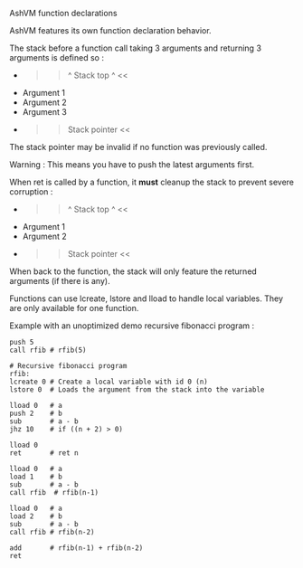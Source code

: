 AshVM function declarations

AshVM features its own function declaration behavior.

The stack before a function call taking 3 arguments and returning 3 arguments is defined so :

- >> ^ Stack top ^ <<
- Argument 1
- Argument 2
- Argument 3
- >> Stack pointer <<

The stack pointer may be invalid if no function was previously called.

Warning : This means you have to push the latest arguments first.

When ret is called by a function, it **must** cleanup the stack to prevent severe corruption :

- >> ^ Stack top ^ <<
- Argument 1
- Argument 2
- >> Stack pointer <<

When back to the function, the stack will only feature the returned arguments (if there is any).

Functions can use lcreate, lstore and lload to handle local variables. They are only available for one function.

Example with an unoptimized demo recursive fibonacci program :
```
push 5
call rfib # rfib(5)

# Recursive fibonacci program
rfib:
lcreate 0 # Create a local variable with id 0 (n)
lstore 0  # Loads the argument from the stack into the variable

lload 0   # a
push 2    # b
sub       # a - b
jhz 10    # if ((n + 2) > 0)

lload 0
ret       # ret n

lload 0   # a
load 1    # b
sub       # a - b
call rfib  # rfib(n-1)

lload 0   # a
load 2    # b
sub       # a - b
call rfib # rfib(n-2)

add       # rfib(n-1) + rfib(n-2)
ret
```